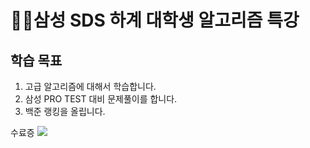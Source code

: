 # 🏃‍♂️삼성 SDS 하계 대학생 알고리즘 특강

## **학습 목표**

1. 고급 알고리즘에 대해서 학습합니다.
2. 삼성 PRO TEST 대비 문제풀이를 합니다.
3. 백준 랭킹을 올립니다.

수료증
<img src = "https://user-images.githubusercontent.com/52617204/184077911-14776ff9-ab28-4d21-8342-6171da2914b3.png" width="width 30%" height="height 30%">
